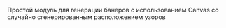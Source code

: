 Простой модуль для генерации банеров с использованием Canvas со случайно сгенерированным расположением узоров